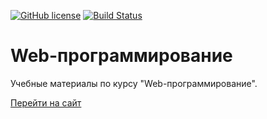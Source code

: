 [![GitHub license](https://img.shields.io/github/license/Vladislav-Lyuminarskiy/Web-course.svg)](https://github.com/Vladislav-Lyuminarskiy/Web-course/blob/master/LICENSE)
[![Build Status](https://travis-ci.com/Vladislav-Lyuminarskiy/Web-course.svg?branch=master)](https://travis-ci.com/Vladislav-Lyuminarskiy/Web-course)

# Web-программирование

Учебные материалы по курсу "Web-программирование".

[Перейти на сайт](https://vladislav-lyuminarskiy-websites.github.io/Web-course-website/)